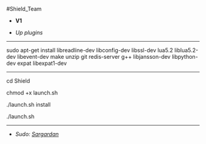 #Shield_Team

* **V1**

* *Up plugins*


-------------------------------

sudo apt-get install libreadline-dev libconfig-dev libssl-dev lua5.2 liblua5.2-dev libevent-dev make unzip git redis-server g++ libjansson-dev libpython-dev expat libexpat1-dev

--------------------------------

cd Shield

chmod +x launch.sh

./launch.sh install

./launch.sh

--------------------------------

* *Sudo: [Sargardan](https://telegram.me/xxx_sargardan_xxx)*

